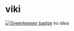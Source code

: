 # viki

[![Greenkeeper badge](https://badges.greenkeeper.io/VikramTiwari/viki.svg)](https://greenkeeper.io/)
no idea
